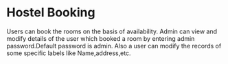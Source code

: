 # Hostel Booking
Users can book the rooms on the basis of availability.
Admin can view and modify details of the user which booked a room by entering admin password.Default password is admin.
Also a user can modify the records of some specific labels like Name,address,etc.
